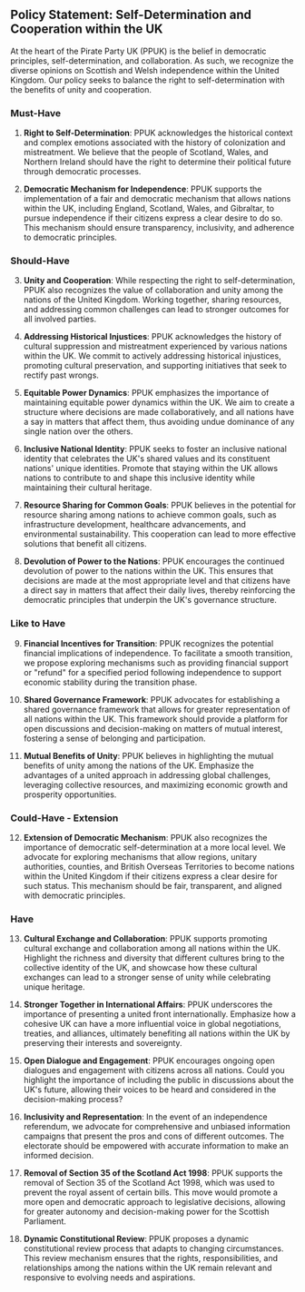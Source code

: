 ## Policy Statement: Self-Determination and Cooperation within the UK

At the heart of the Pirate Party UK (PPUK) is the belief in democratic principles, self-determination, and collaboration. As such, we recognize the diverse opinions on Scottish and Welsh independence within the United Kingdom. Our policy seeks to balance the right to self-determination with the benefits of unity and cooperation.

### Must-Have

1. **Right to Self-Determination**: PPUK acknowledges the historical context and complex emotions associated with the history of colonization and mistreatment. We believe that the people of Scotland, Wales, and Northern Ireland should have the right to determine their political future through democratic processes.

2. **Democratic Mechanism for Independence**: PPUK supports the implementation of a fair and democratic mechanism that allows nations within the UK, including England, Scotland, Wales, and Gibraltar, to pursue independence if their citizens express a clear desire to do so. This mechanism should ensure transparency, inclusivity, and adherence to democratic principles.

### Should-Have

3. **Unity and Cooperation**: While respecting the right to self-determination, PPUK also recognizes the value of collaboration and unity among the nations of the United Kingdom. Working together, sharing resources, and addressing common challenges can lead to stronger outcomes for all involved parties.

4. **Addressing Historical Injustices**: PPUK acknowledges the history of cultural suppression and mistreatment experienced by various nations within the UK. We commit to actively addressing historical injustices, promoting cultural preservation, and supporting initiatives that seek to rectify past wrongs.

5. **Equitable Power Dynamics**: PPUK emphasizes the importance of maintaining equitable power dynamics within the UK. We aim to create a structure where decisions are made collaboratively, and all nations have a say in matters that affect them, thus avoiding undue dominance of any single nation over the others.

6. **Inclusive National Identity**: PPUK seeks to foster an inclusive national identity that celebrates the UK's shared values and its constituent nations' unique identities. Promote that staying within the UK allows nations to contribute to and shape this inclusive identity while maintaining their cultural heritage.

7. **Resource Sharing for Common Goals**: PPUK believes in the potential for resource sharing among nations to achieve common goals, such as infrastructure development, healthcare advancements, and environmental sustainability. This cooperation can lead to more effective solutions that benefit all citizens.

8. **Devolution of Power to the Nations**: PPUK encourages the continued devolution of power to the nations within the UK. This ensures that decisions are made at the most appropriate level and that citizens have a direct say in matters that affect their daily lives, thereby reinforcing the democratic principles that underpin the UK's governance structure.

### Like to Have

9. **Financial Incentives for Transition**: PPUK recognizes the potential financial implications of independence. To facilitate a smooth transition, we propose exploring mechanisms such as providing financial support or "refund" for a specified period following independence to support economic stability during the transition phase.

10. **Shared Governance Framework**: PPUK advocates for establishing a shared governance framework that allows for greater representation of all nations within the UK. This framework should provide a platform for open discussions and decision-making on matters of mutual interest, fostering a sense of belonging and participation.

11. **Mutual Benefits of Unity**: PPUK believes in highlighting the mutual benefits of unity among the nations of the UK. Emphasize the advantages of a united approach in addressing global challenges, leveraging collective resources, and maximizing economic growth and prosperity opportunities.

### Could-Have - Extension

12. **Extension of Democratic Mechanism**: PPUK also recognizes the importance of democratic self-determination at a more local level. We advocate for exploring mechanisms that allow regions, unitary authorities, counties, and British Overseas Territories to become nations within the United Kingdom if their citizens express a clear desire for such status. This mechanism should be fair, transparent, and aligned with democratic principles.

### Have

13. **Cultural Exchange and Collaboration**: PPUK supports promoting cultural exchange and collaboration among all nations within the UK. Highlight the richness and diversity that different cultures bring to the collective identity of the UK, and showcase how these cultural exchanges can lead to a stronger sense of unity while celebrating unique heritage.

14. **Stronger Together in International Affairs**: PPUK underscores the importance of presenting a united front internationally. Emphasize how a cohesive UK can have a more influential voice in global negotiations, treaties, and alliances, ultimately benefiting all nations within the UK by preserving their interests and sovereignty.

15. **Open Dialogue and Engagement**: PPUK encourages ongoing open dialogues and engagement with citizens across all nations. Could you highlight the importance of including the public in discussions about the UK's future, allowing their voices to be heard and considered in the decision-making process?

16. **Inclusivity and Representation**: In the event of an independence referendum, we advocate for comprehensive and unbiased information campaigns that present the pros and cons of different outcomes. The electorate should be empowered with accurate information to make an informed decision.

17. **Removal of Section 35 of the Scotland Act 1998**: PPUK supports the removal of Section 35 of the Scotland Act 1998, which was used to prevent the royal assent of certain bills. This move would promote a more open and democratic approach to legislative decisions, allowing for greater autonomy and decision-making power for the Scottish Parliament.

18. **Dynamic Constitutional Review**: PPUK proposes a dynamic constitutional review process that adapts to changing circumstances. This review mechanism ensures that the rights, responsibilities, and relationships among the nations within the UK remain relevant and responsive to evolving needs and aspirations.
